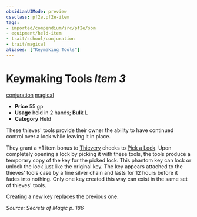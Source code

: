 ```yaml
---
obsidianUIMode: preview
cssclass: pf2e,pf2e-item
tags:
- imported/compendium/src/pf2e/som
- equipment/held-item
- trait/school/conjuration
- trait/magical
aliases: ["Keymaking Tools"]
---
```

# Keymaking Tools *Item 3*  
[conjuration](conjuration.md)  [magical](magical.md)  

- **Price** 55 gp
- **Usage** held in 2 hands; **Bulk** L
- **Category** Held

These thieves' tools provide their owner the ability to have continued control over a lock while leaving it in place.

They grant a +1 item bonus to [Thievery](../../skills.md#Thievery) checks to [Pick a Lock](pick-a-lock.md). Upon completely opening a lock by picking it with these tools, the tools produce a temporary copy of the key for the picked lock. This phantom key can lock or unlock the lock just like the original key. The key appears attached to the thieves' tools case by a fine silver chain and lasts for 12 hours before it fades into nothing. Only one key created this way can exist in the same set of thieves' tools.

Creating a new key replaces the previous one.

*Source: Secrets of Magic p. 186*